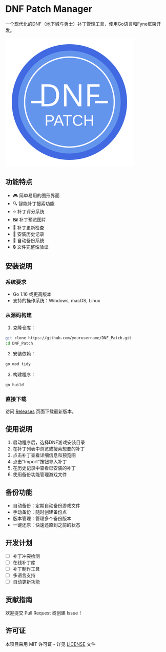# DNF Patch Manager

一个现代化的DNF（地下城与勇士）补丁管理工具，使用Go语言和Fyne框架开发。

![DNF Patch Manager Logo](assets/logo.svg)

## 功能特点

- 🎮 简单易用的图形界面
- 🔍 智能补丁搜索功能
- ⭐ 补丁评分系统
- 🖼️ 补丁预览图片
- 🔄 补丁更新检查
- 📝 安装历史记录
- 💾 自动备份系统
- 🔒 文件完整性验证

## 安装说明

### 系统要求

- Go 1.16 或更高版本
- 支持的操作系统：Windows, macOS, Linux

### 从源码构建

1. 克隆仓库：
```bash
git clone https://github.com/yourusername/DNF_Patch.git
cd DNF_Patch
```

2. 安装依赖：
```bash
go mod tidy
```

3. 构建程序：
```bash
go build
```

### 直接下载

访问 [Releases](https://github.com/yourusername/DNF_Patch/releases) 页面下载最新版本。

## 使用说明

1. 启动程序后，选择DNF游戏安装目录
2. 在补丁列表中浏览或搜索想要的补丁
3. 点击补丁查看详细信息和预览图
4. 点击"Import"按钮导入补丁
5. 在历史记录中查看已安装的补丁
6. 使用备份功能管理游戏文件

## 备份功能

- 自动备份：定期自动备份游戏文件
- 手动备份：随时创建备份点
- 版本管理：管理多个备份版本
- 一键还原：快速还原到之前的状态

## 开发计划

- [ ] 补丁冲突检测
- [ ] 在线补丁库
- [ ] 补丁制作工具
- [ ] 多语言支持
- [ ] 自动更新功能

## 贡献指南

欢迎提交 Pull Request 或创建 Issue！

## 许可证

本项目采用 MIT 许可证 - 详见 [LICENSE](LICENSE) 文件
